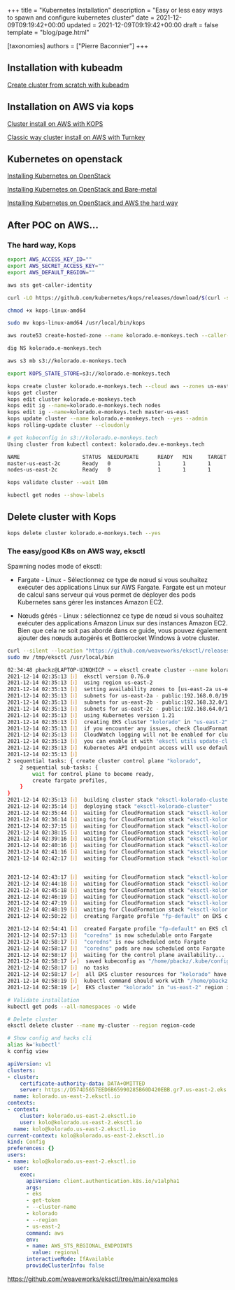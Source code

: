 +++
title = "Kubernetes Installation"
description = "Easy or less easy ways to spawn and configure kubernetes cluster"
date = 2021-12-09T09:19:42+00:00
updated = 2021-12-09T09:19:42+00:00
draft = false
template = "blog/page.html"

[taxonomies]
authors = ["Pierre Baconnier"]
+++

## Installation with kubeadm

[Create cluster from scratch with kubeadm](https://v1-18.docs.kubernetes.io/docs/setup/production-environment/tools/kubeadm/create-cluster-kubeadm/)

## Installation on AWS via kops

[Cluster install on AWS with KOPS](https://v1-18.docs.kubernetes.io/docs/setup/production-environment/tools/kops/)

[Classic way cluster install on AWS with Turnkey](https://v1-18.docs.kubernetes.io/docs/setup/production-environment/turnkey/aws/)

## Kubernetes on openstack

[Installing Kubernetes on OpenStack](https://superuser.openstack.org/articles/run-your-kubernetes-cluster-on-openstack-in-production/)

[Installing Kubernetes on OpenStack and Bare-metal](https://www.openstack.org/videos/summits/berlin-2018/running-kubernetes-on-openstack-and-bare-metal)

[Installing Kubernetes on OpenStack and AWS the hard way](https://automationlogic.com/installing-open-stack-on-aws-by-george-tarnaras/)

## After POC on AWS...

### The hard way, Kops

```bash
export AWS_ACCESS_KEY_ID=""
export AWS_SECRET_ACCESS_KEY=""
export AWS_DEFAULT_REGION=""

aws sts get-caller-identity

curl -LO https://github.com/kubernetes/kops/releases/download/$(curl -s https://api.github.com/repos/kubernetes/kops/releases/latest | grep tag_name | cut -d '"' -f 4)/kops-linux-amd64

chmod +x kops-linux-amd64

sudo mv kops-linux-amd64 /usr/local/bin/kops

aws route53 create-hosted-zone --name kolorado.e-monkeys.tech --caller-reference 10

dig NS kolorado.e-monkeys.tech

aws s3 mb s3://kolorado.e-monkeys.tech

export KOPS_STATE_STORE=s3://kolorado.e-monkeys.tech

kops create cluster kolorado.e-monkeys.tech --cloud aws --zones us-east-2c
kops get cluster
kops edit cluster kolorado.e-monkeys.tech
kops edit ig --name=kolorado.e-monkeys.tech nodes
kops edit ig --name=kolorado.e-monkeys.tech master-us-east
kops update cluster --name kolorado.e-monkeys.tech --yes --admin
kops rolling-update cluster --cloudonly

# get kubeconfig in s3://kolorado.e-monkeys.tech
Using cluster from kubectl context: kolorado.dev.e-monkeys.tech

NAME                    STATUS  NEEDUPDATE      READY   MIN     TARGET  MAX
master-us-east-2c       Ready   0               1       1       1       1
nodes-us-east-2c        Ready   0               1       1       1       1

kops validate cluster --wait 10m

kubectl get nodes --show-labels
```

## Delete cluster with Kops

```bash
kops delete cluster kolorado.e-monkeys.tech --yes
```

### The easy/good K8s on AWS way, eksctl

Spawning nodes mode of eksctl:

- Fargate - Linux - Sélectionnez ce type de nœud si vous souhaitez exécuter des applications Linux sur AWS Fargate. Fargate est un moteur de calcul sans serveur qui vous permet de déployer des pods Kubernetes sans gérer les instances Amazon EC2.

- Nœuds gérés - Linux : sélectionnez ce type de nœud si vous souhaitez exécuter des applications Amazon Linux sur des instances Amazon EC2. Bien que cela ne soit pas abordé dans ce guide, vous pouvez également ajouter des nœuds autogérés et Bottlerocket Windows à votre cluster.

```bash
curl --silent --location "https://github.com/weaveworks/eksctl/releases/latest/download/eksctl_$(uname -s)_amd64.tar.gz" | tar xz -C /tmp
sudo mv /tmp/eksctl /usr/local/bin

02:34:48 pbackz@LAPTOP-UJNQHICP ~ → eksctl create cluster --name kolorado --region us-east-2 --fargate
2021-12-14 02:35:13 [ℹ]  eksctl version 0.76.0
2021-12-14 02:35:13 [ℹ]  using region us-east-2
2021-12-14 02:35:13 [ℹ]  setting availability zones to [us-east-2a us-east-2b us-east-2c]
2021-12-14 02:35:13 [ℹ]  subnets for us-east-2a - public:192.168.0.0/19 private:192.168.96.0/19
2021-12-14 02:35:13 [ℹ]  subnets for us-east-2b - public:192.168.32.0/19 private:192.168.128.0/19
2021-12-14 02:35:13 [ℹ]  subnets for us-east-2c - public:192.168.64.0/19 private:192.168.160.0/19
2021-12-14 02:35:13 [ℹ]  using Kubernetes version 1.21
2021-12-14 02:35:13 [ℹ]  creating EKS cluster "kolorado" in "us-east-2" region with Fargate profile
2021-12-14 02:35:13 [ℹ]  if you encounter any issues, check CloudFormation console or try 'eksctl utils describe-stacks --region=us-east-2 --cluster=kolorado'
2021-12-14 02:35:13 [ℹ]  CloudWatch logging will not be enabled for cluster "kolorado" in "us-east-2"
2021-12-14 02:35:13 [ℹ]  you can enable it with 'eksctl utils update-cluster-logging --enable-types={SPECIFY-YOUR-LOG-TYPES-HERE (e.g. all)} --region=us-east-2 --cluster=kolorado'
2021-12-14 02:35:13 [ℹ]  Kubernetes API endpoint access will use default of {publicAccess=true, privateAccess=false} for cluster "kolorado" in "us-east-2"
2021-12-14 02:35:13 [ℹ]
2 sequential tasks: { create cluster control plane "kolorado",
    2 sequential sub-tasks: {
        wait for control plane to become ready,
        create fargate profiles,
    }
}
2021-12-14 02:35:13 [ℹ]  building cluster stack "eksctl-kolorado-cluster"
2021-12-14 02:35:14 [ℹ]  deploying stack "eksctl-kolorado-cluster"
2021-12-14 02:35:44 [ℹ]  waiting for CloudFormation stack "eksctl-kolorado-cluster"
2021-12-14 02:36:14 [ℹ]  waiting for CloudFormation stack "eksctl-kolorado-cluster"
2021-12-14 02:37:15 [ℹ]  waiting for CloudFormation stack "eksctl-kolorado-cluster"
2021-12-14 02:38:15 [ℹ]  waiting for CloudFormation stack "eksctl-kolorado-cluster"
2021-12-14 02:39:16 [ℹ]  waiting for CloudFormation stack "eksctl-kolorado-cluster"
2021-12-14 02:40:16 [ℹ]  waiting for CloudFormation stack "eksctl-kolorado-cluster"
2021-12-14 02:41:16 [ℹ]  waiting for CloudFormation stack "eksctl-kolorado-cluster"
2021-12-14 02:42:17 [ℹ]  waiting for CloudFormation stack "eksctl-kolorado-cluster"


2021-12-14 02:43:17 [ℹ]  waiting for CloudFormation stack "eksctl-kolorado-cluster"
2021-12-14 02:44:18 [ℹ]  waiting for CloudFormation stack "eksctl-kolorado-cluster"
2021-12-14 02:45:18 [ℹ]  waiting for CloudFormation stack "eksctl-kolorado-cluster"
2021-12-14 02:46:19 [ℹ]  waiting for CloudFormation stack "eksctl-kolorado-cluster"
2021-12-14 02:47:19 [ℹ]  waiting for CloudFormation stack "eksctl-kolorado-cluster"
2021-12-14 02:48:19 [ℹ]  waiting for CloudFormation stack "eksctl-kolorado-cluster"
2021-12-14 02:50:22 [ℹ]  creating Fargate profile "fp-default" on EKS cluster "kolorado"

2021-12-14 02:54:41 [ℹ]  created Fargate profile "fp-default" on EKS cluster "kolorado"
2021-12-14 02:57:13 [ℹ]  "coredns" is now schedulable onto Fargate
2021-12-14 02:58:17 [ℹ]  "coredns" is now scheduled onto Fargate
2021-12-14 02:58:17 [ℹ]  "coredns" pods are now scheduled onto Fargate
2021-12-14 02:58:17 [ℹ]  waiting for the control plane availability...
2021-12-14 02:58:17 [✔]  saved kubeconfig as "/home/pbackz/.kube/config"
2021-12-14 02:58:17 [ℹ]  no tasks
2021-12-14 02:58:17 [✔]  all EKS cluster resources for "kolorado" have been created
2021-12-14 02:58:19 [ℹ]  kubectl command should work with "/home/pbackz/.kube/config", try 'kubectl get nodes'
2021-12-14 02:58:19 [✔]  EKS cluster "kolorado" in "us-east-2" region is ready

# Validate installation
kubectl get pods --all-namespaces -o wide

# Delete cluster
eksctl delete cluster --name my-cluster --region region-code

# Show config and hacks cli
alias k='kubectl'
k config view
```

```yaml
apiVersion: v1
clusters:
- cluster:
    certificate-authority-data: DATA+OMITTED
    server: https://D574D5657EED6B65990285B60D420EBB.gr7.us-east-2.eks.amazonaws.com
  name: kolorado.us-east-2.eksctl.io
contexts:
- context:
    cluster: kolorado.us-east-2.eksctl.io
    user: kolo@kolorado.us-east-2.eksctl.io
  name: kolo@kolorado.us-east-2.eksctl.io
current-context: kolo@kolorado.us-east-2.eksctl.io
kind: Config
preferences: {}
users:
- name: kolo@kolorado.us-east-2.eksctl.io
  user:
    exec:
      apiVersion: client.authentication.k8s.io/v1alpha1
      args:
      - eks
      - get-token
      - --cluster-name
      - kolorado
      - --region
      - us-east-2
      command: aws
      env:
      - name: AWS_STS_REGIONAL_ENDPOINTS
        value: regional
      interactiveMode: IfAvailable
      provideClusterInfo: false
```

https://github.com/weaveworks/eksctl/tree/main/examples
